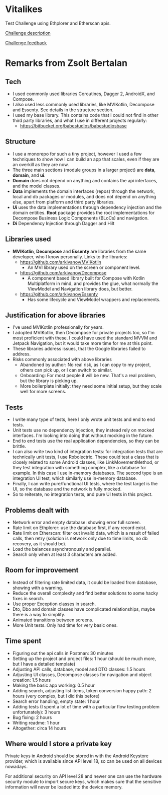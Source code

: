 # Vitalikes

Test Challenge using Ethplorer and Etherscan apis. 

[Challenge description](CHALLENGE.md)

[Challenge feedback](FEEDBACK.md)

# Remarks from Zsolt Bertalan

## Tech

* I used commonly used libraries Coroutines, Dagger 2, AndroidX, and Compose.
* I also used less commonly used libraries, like MVIKotlin, Decompose and Essenty. See details in the structure section.
* I used my base library. This contains code that I could not find in other third party libraries, and what I use in 
  different projects regularly:
  * https://bitbucket.org/babestudios/babestudiosbase

## Structure

* I use a monorepo for such a tiny project, however I used a few techniques to show how I can build an app that 
  scales, even if they are an overkill as they are now.
* The three main sections (module groups in a larger project) are **data**, **domain**, and **ui**.
* **Domain** does not depend on anything and contains the api interfaces, and the model classes.
* **Data** implements the domain interfaces (repos) through the network, local and db packages or modules, and does not 
  depend on anything else, apart from platform and third party libraries.
* **Ui** uses the data implementations through dependency injection and the domain entities. **Root** package 
  provides the root implementations for Decompose Business Logic Components (BLoCs) and navigation.
* **Di** Dependency Injection through Dagger and Hilt

## Libraries used

* **MVIKotlin**, **Decompose** and **Essenty** are libraries from the same developer, who I know personally. Links to 
  the libraries:
    * https://github.com/arkivanov/MVIKotlin
      * An MVI library used on the screen or component level.
    * https://github.com/arkivanov/Decompose
      * A component based library built for Compose with Kotlin Multiplatform in mind, and provides the glue, what 
        normally the ViewModel and Navigation library does, but better. 
    * https://github.com/arkivanov/Essenty
      * Has some lifecycle and ViewModel wrappers and replacements.

## Justification for above libraries

* I've used MVIKotlin professionally for years.
* I adopted MVIKotlin, then Decompose for private projects too, so I'm most proficient with these. I could have used 
  the standard MVVM and Jetpack Navigation, but it would take more time for me at this point.
* These libraries address issues, that the Google libraries failed to address.
* Risks commonly associated with above libraries
  * Abandoned by author: No real risk, as I can copy to my project, others can pick up, or I can switch to similar.
  * Onboarding: For most people it will be new. That's a real problem, but the library is picking up.
  * More boilerplate initially: they need some initial setup, but they scale well for more screens.

## Tests

* I write many type of tests, here I only wrote unit tests and end to end tests.
* Unit tests use no dependency injection, they instead rely on mocked interfaces. I'm looking into 
doing that without mocking in the future.
* End to end tests use the real application dependencies, so they can be brittle.
* I can also write two kind of integration tests: for integration tests that are technically unit 
tests, I use Robolectric. These could test a class that is closely related to some Android classes, 
like LinkMovementMethod, or they test integration with something complex, like a database for 
example. In this case I use in-memory databases. The second type is an integration UI test, which 
similarly use in-memory database.
* Finally, I can write pure/functional UI tests, where the test target is the UI, so the database and the 
network is fully mocked.
* So to reiterate, no integration tests, and pure UI tests in this project.

## Problems dealt with

* Network error and empty database: showing error full screen.
* Rate limit on Ethplorer: use the database first, if any record exist.
* Rate limit on Etherscan: filter out invalid data, which is a result of failed calls, then retry (solution is 
  network only due to time limits, no db recovery, as it should be).
* Load the balances asynchronously and parallel.
* Search only when at least 3 characters are added.

## Room for improvement

* Instead of filtering rate limited data, it could be loaded from database, showing with a warning.
* Reduce the overall complexity and find better solutions to some hacky fixes in search.
* Use proper Exception classes in search.
* Dto, Dbo and domain classes have complicated relationships, maybe there is a way to simplify.
* Animated transitions between screens.
* More Unit tests. Only had time for very basic ones.

## Time spent

* Figuring out the api calls in Postman: 30 minutes
* Setting up the project and project files: 1 hour (should be much more, but I have a detailed template)
* Adjusting API calls, database, model and DTO classes: 1.5 hours
* Adjusting UI classes, Decompose classes for navigation and object creation: 1.5 hours
* Making the basic app working: 0.5 hour
* Adding search, adjusting list items, token conversion happy path: 2 hours (very complex, but I did this before)
* Search error handling, empty state: 1 hour
* Adding tests (I spent a lot of time with a particular flow testing problem unfortunately): 3 hours
* Bug fixing: 2 hours
* Writing readme: 1 hour
* Altogether: circa 14 hours

## Where would I store a private key

Private keys in Android should be stored in with the Android Keystore provider, which is available since API level 
18, so can be used on all devices nowadays. 

For additional security on API level 28 and newer one can use the hardware security module to import secure keys, 
which makes sure that the sensitive information will never be loaded into the device memory.
